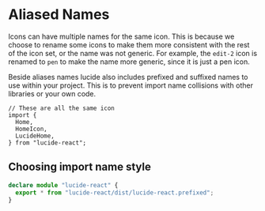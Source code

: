 # Aliased Names

Icons can have multiple names for the same icon. This is because we choose to rename some icons to make them more consistent with the rest of the icon set, or the name was not generic. For example, the `edit-2` icon is renamed to `pen` to make the name more generic, since it is just a pen icon.

Beside aliases names lucide also includes prefixed and suffixed names to use within your project. This is to prevent import name collisions with other libraries or your own code.

```tsx
// These are all the same icon
import {
  Home,
  HomeIcon,
  LucideHome,
} from "lucide-react";
```


## Choosing import name style



```ts
declare module "lucide-react" {
  export * from "lucide-react/dist/lucide-react.prefixed";
}
```
